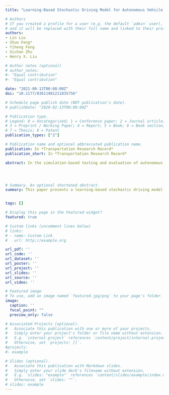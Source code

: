 ```yaml
---
title: "Learning-Based Stochastic Driving Model for Autonomous Vehicle Testing"

# Authors
# If you created a profile for a user (e.g. the default `admin` user), write the username (folder name) here 
# and it will be replaced with their full name and linked to their profile.
authors:
- Lin Liu
- Shuo Feng*
- Yiheng Feng
- Xichan Zhu
- Henry X. Liu

# Author notes (optional)
# author_notes:
#- "Equal contribution"
#- "Equal contribution"

date: "2021-08-13T00:00:00Z"
doi: "10.1177/03611981211035756"

# Schedule page publish date (NOT publication's date).
# publishDate: "2020-02-13T00:00:00Z"

# Publication type.
# Legend: 0 = Uncategorized; 1 = Conference paper; 2 = Journal article;
# 3 = Preprint / Working Paper; 4 = Report; 5 = Book; 6 = Book section;
# 7 = Thesis; 8 = Patent
publication_types: ["2"]

# Publication name and optional abbreviated publication name.
publication: In *Transportation Research Record*
publication_short: In *Transportation Research Record*

abstract: In the simulation-based testing and evaluation of autonomous vehicles (AVs), how background vehicles (BVs) drive directly influences the AV’s driving behavior and further affects the test results. Most existing simulation platforms use either predetermined trajectories or deterministic driving models to model BV behaviors. However, predetermined BV trajectories cannot react to AV maneuvers, and deterministic models are different from real human drivers because of the lack of stochastic components and errors. Both methods lead to unrealistic traffic scenarios. This paper presents a learning-based stochastic driving model that meets the unique needs of AV testing (i.e., interactive and human-like stochasticity). The model is built based on the long short-term memory architecture. By incorporating the concept of quantile regression into the loss function of the model, the stochastic behaviors are reproduced without prior assumption of human drivers. The model is trained with the large-scale naturalistic driving data (NDD) from the Safety Pilot Model Deployment project and compared with a stochastic intelligent driving model (IDM). Analysis of individual trajectories shows that the proposed model can reproduce more similar trajectories of human drivers than IDM. To validate the ability of the proposed model in generating a naturalistic driving environment, traffic simulation experiments are implemented. The results show that traffic flow parameters such as speed, range, and time headway distribution match closely with the NDD, which is of significant importance for AV testing and evaluation.




# Summary. An optional shortened abstract.
summary: This paper presents a learning-based stochastic driving model that meets the unique needs of AV testing (i.e., interactive and human-like stochasticity). The model is built based on the long short-term memory architecture. By incorporating the concept of quantile regression into the loss function of the model, the stochastic behaviors are reproduced without prior assumption of human drivers.


tags: []

# Display this page in the Featured widget?
featured: true

# Custom links (uncomment lines below)
# links:
# - name: Custom Link
#   url: http://example.org

url_pdf: ''
url_code: ''
url_dataset: ''
url_poster: ''
url_project: ''
url_slides: ''
url_source: ''
url_video: ''

# Featured image
# To use, add an image named `featured.jpg/png` to your page's folder. 
image:
  caption: ''
  focal_point: ""
  preview_only: false

# Associated Projects (optional).
#   Associate this publication with one or more of your projects.
#   Simply enter your project's folder or file name without extension.
#   E.g. `internal-project` references `content/project/internal-project/index.md`.
#   Otherwise, set `projects: []`.
#projects:
#- example

# Slides (optional).
#   Associate this publication with Markdown slides.
#   Simply enter your slide deck's filename without extension.
#   E.g. `slides: "example"` references `content/slides/example/index.md`.
#   Otherwise, set `slides: ""`.
# slides: example
---
```


